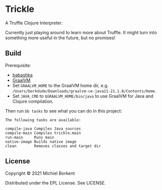 # Trickle

A Truffle Clojure Interpreter.

Currently just playing around to learn more about Truffle. It might turn into
something more useful in the future, but no promises!

## Build

Prerequisite:

- [babashka](https://github.com/babashka/babashka#installation)
- [GraalVM](https://www.graalvm.org/)
- Set `GRAALVM_HOME` to the GraalVM home dir, e.g. `/Users/borkdude/Downloads/graalvm-ce-java11-21.1.0/Contents/Home`.
- Set `JAVA_CMD` to `$GRAALVM_HOME/bin/java` to use GraalVM for Java and Clojure compilation.

Then run `bb tasks` to see what you can do in this project:

``` text
The following tasks are available:

compile-java Compiles Java sources
compile-main Compiles trickle.main
run-main     Runs main
native-image Builds native image
clean        Removes classes and target dir
```

## License

Copyright © 2021 Michiel Borkent

Distributed under the EPL License. See LICENSE.
